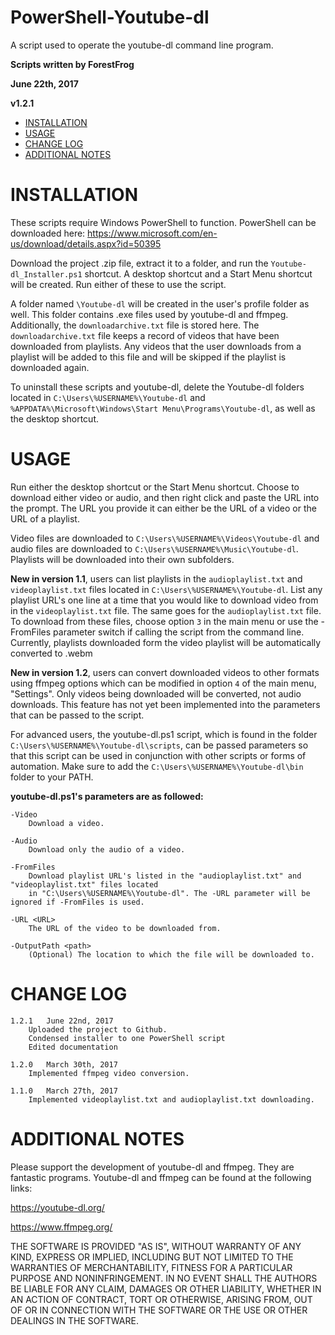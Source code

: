 # PowerShell-Youtube-dl
A script used to operate the youtube-dl command line program.


**Scripts written by ForestFrog**

**June 22th, 2017**

**v1.2.1**


 - [INSTALLATION](#installation)
 - [USAGE](#usage)
 - [CHANGE LOG](#change-log)
 - [ADDITIONAL NOTES](#additional-notes)


# INSTALLATION

These scripts require Windows PowerShell to function. PowerShell can be downloaded
here: https://www.microsoft.com/en-us/download/details.aspx?id=50395

Download the project .zip file, extract it to a folder, and run the `Youtube-dl_Installer.ps1` shortcut. A desktop shortcut and a Start Menu shortcut will be created. Run either of these to use the script.

A folder named `\Youtube-dl` will be created in the user's profile folder as well. This folder contains .exe files used by youtube-dl and ffmpeg. Additionally, the `downloadarchive.txt` file is stored here. The `downloadarchive.txt` file keeps a record of videos that have been downloaded from playlists. Any videos that the user downloads from a playlist will be added to this file and will be skipped if the playlist is downloaded again.

To uninstall these scripts and youtube-dl, delete the Youtube-dl folders located in `C:\Users\%USERNAME%\Youtube-dl` and `%APPDATA%\Microsoft\Windows\Start Menu\Programs\Youtube-dl`, as well as the desktop shortcut.


# USAGE

Run either the desktop shortcut or the Start Menu shortcut. Choose to download either video or audio, and then right click and paste the URL into the prompt. The URL you provide it can either be the URL of a video or the URL of a playlist.

Video files are downloaded to `C:\Users\%USERNAME%\Videos\Youtube-dl` and audio files are downloaded to `C:\Users\%USERNAME%\Music\Youtube-dl`. Playlists will be downloaded into their own subfolders.

**New in version 1.1**, users can list playlists in the `audioplaylist.txt` and `videoplaylist.txt` files located in `C:\Users\%USERNAME%\Youtube-dl`. List any playlist URL's one line at a time that you would like to download video from in the `videoplaylist.txt` file. The same goes for the `audioplaylist.txt` file. To download from these files, choose option `3` in the main menu or use the -FromFiles parameter switch if calling the script from the command line. Currently, playlists downloaded form the video playlist will be automatically converted to .webm

**New in version 1.2**, users can convert downloaded videos to other formats using  ffmpeg options which can be modified in option `4` of the main menu, "Settings". Only videos being downloaded will be converted, not audio downloads. This feature has not yet been implemented into the parameters that can be passed to the script.

For advanced users, the youtube-dl.ps1 script, which is found in the folder `C:\Users\%USERNAME%\Youtube-dl\scripts`, can be passed parameters so that this script can be used in conjunction with other scripts or forms of automation. Make sure to add the `C:\Users\%USERNAME%\Youtube-dl\bin` folder to your PATH.

**youtube-dl.ps1's parameters are as followed:**

	-Video
		Download a video.
    
	-Audio
		Download only the audio of a video.
    
	-FromFiles
		Download playlist URL's listed in the "audioplaylist.txt" and "videoplaylist.txt" files located 
		in "C:\Users\%USERNAME%\Youtube-dl". The -URL parameter will be ignored if -FromFiles is used.
    
	-URL <URL>
		The URL of the video to be downloaded from.
    
	-OutputPath <path>
		(Optional) The location to which the file will be downloaded to.


# CHANGE LOG

	1.2.1	June 22nd, 2017
		Uploaded the project to Github.
		Condensed installer to one PowerShell script
		Edited documentation
		
	1.2.0	March 30th, 2017
		Implemented ffmpeg video conversion.
		
	1.1.0	March 27th, 2017
		Implemented videoplaylist.txt and audioplaylist.txt downloading.


# ADDITIONAL NOTES

Please support the development of youtube-dl and ffmpeg. They are fantastic programs. Youtube-dl and ffmpeg can be found at the following links:

https://youtube-dl.org/

https://www.ffmpeg.org/


THE SOFTWARE IS PROVIDED "AS IS", WITHOUT WARRANTY OF ANY KIND, EXPRESS OR IMPLIED, INCLUDING BUT NOT LIMITED TO THE WARRANTIES OF MERCHANTABILITY, FITNESS FOR A PARTICULAR PURPOSE AND NONINFRINGEMENT. IN NO EVENT SHALL THE AUTHORS BE LIABLE FOR ANY CLAIM, DAMAGES OR OTHER LIABILITY, WHETHER IN AN ACTION OF CONTRACT, TORT OR OTHERWISE, ARISING FROM, OUT OF OR IN CONNECTION WITH THE SOFTWARE OR THE USE OR OTHER DEALINGS IN THE SOFTWARE.
